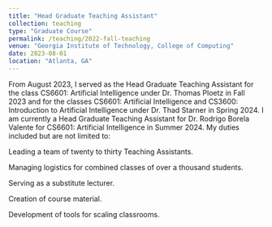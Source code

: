 ```yaml
---
title: "Head Graduate Teaching Assistant"
collection: teaching
type: "Graduate Course"
permalink: /teaching/2022-fall-teaching
venue: "Georgia Institute of Technology, College of Computing"
date: 2023-08-01
location: "Atlanta, GA"
---
```


From August 2023, I served as the Head Graduate Teaching Assistant for the class CS6601: Artificial Intelligence under Dr. Thomas Ploetz in Fall 2023 and for the classes CS6601: Artificial Intelligence and CS3600: Introduction to Artificial Intelligence under Dr. Thad Starner in Spring 2024. I am currently a Head Graduate Teaching Assistant for Dr. Rodrigo Borela Valente for CS6601: Artificial Intelligence in Summer 2024. My duties included but are not limited to:

Leading a team of twenty to thirty Teaching Assistants.

Managing logistics for combined classes of over a thousand students.

Serving as a substitute lecturer.

Creation of course material.

Development of tools for scaling classrooms.